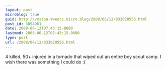 ```yaml
---
layout: post
microblog: true
guid: http://vmstan-tweets.micro.blog/2008/06/12/833020556.html
post_id: 3054961
date: 2008-06-12T07:43:15-0600
lastmod: 2008-06-12T07:43:15-0600
type: post
url: /2008/06/12/833020556.html
---
```

4 killed, 50+ injured in a tornado that wiped out an entire boy scout camp. I wish there was something I could do :(
